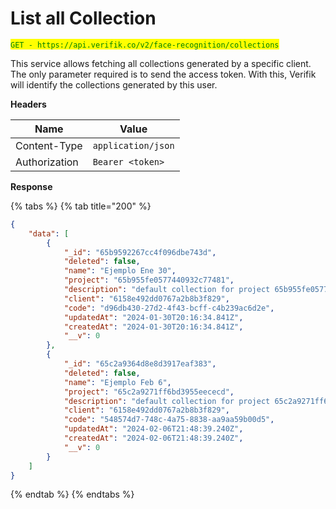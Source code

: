 # List all Collection

<mark style="color:green;">`GET - https://api.verifik.co/v2/face-recognition/collections`</mark>

This service allows fetching all collections generated by a specific client. The only parameter required is to send the access token. With this, Verifik will identify the collections generated by this user.

**Headers**

| Name          | Value              |
| ------------- | ------------------ |
| Content-Type  | `application/json` |
| Authorization | `Bearer <token>`   |

**Response**

{% tabs %}
{% tab title="200" %}

```json
{
    "data": [
        {
            "_id": "65b9592267cc4f096dbe743d",
            "deleted": false,
            "name": "Ejemplo Ene 30",
            "project": "65b955fe0577440932c77481",
            "description": "default collection for project 65b955fe0577440932c77481",
            "client": "6158e492dd0767a2b8b3f829",
            "code": "d96db430-27d2-4f43-bcff-c4b239ac6d2e",
            "updatedAt": "2024-01-30T20:16:34.841Z",
            "createdAt": "2024-01-30T20:16:34.841Z",
            "__v": 0
        },
        {
            "_id": "65c2a9364d8e8d3917eaf383",
            "deleted": false,
            "name": "Ejemplo Feb 6",
            "project": "65c2a9271ff6bd3955eececd",
            "description": "default collection for project 65c2a9271ff6bd3955eececd",
            "client": "6158e492dd0767a2b8b3f829",
            "code": "548574d7-748c-4a75-8838-aa9aa59b00d5",
            "updatedAt": "2024-02-06T21:48:39.240Z",
            "createdAt": "2024-02-06T21:48:39.240Z",
            "__v": 0
        }
    ]
}
```

{% endtab %}
{% endtabs %}
